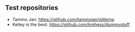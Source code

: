 ## Test repositories

* Tammo Jan: https://github.com/tammojan/gittemp
* Kelley is the best: https://github.com/kmhess/dummystuff
